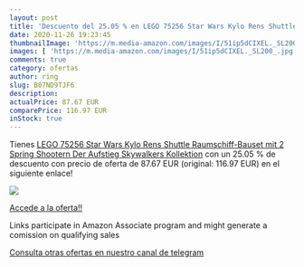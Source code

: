 ```yaml
---
layout: post
title: 'Descuento del 25.05 % en LEGO 75256 Star Wars Kylo Rens Shuttle  '
date: 2020-11-26 19:23:45
thumbnailImage: 'https://m.media-amazon.com/images/I/51ip5dCIXEL._SL200_.jpg'
images: [ 'https://m.media-amazon.com/images/I/51ip5dCIXEL._SL200_.jpg' ]
comments: true
category: ofertas
author: ring
slug: B07ND9TJF6
description:
actualPrice: 87.67 EUR
comparePrice: 116.97 EUR
inStock: true
---
```


Tienes [LEGO 75256 Star Wars Kylo Rens Shuttle  Raumschiff-Bauset mit 2 Spring Shootern  Der Aufstieg Skywalkers Kollektion](https://www.amazon.de/dp/B07ND9TJF6/?tag=redken02-21) con un 25.05 % de descuento con precio de oferta de 87.67 EUR (original: 116.97 EUR) en el siguiente enlace!

[![](https://m.media-amazon.com/images/I/51ip5dCIXEL._SL200_.jpg)](https://www.amazon.de/dp/B07ND9TJF6/?tag=redken02-21)

[Accede a la oferta!!](https://www.amazon.de/dp/B07ND9TJF6/?tag=redken02-21)

Links participate in Amazon Associate program and might generate a comission on qualifying sales

[Consulta otras ofertas en nuestro canal de telegram](https://t.me/s/ofertas25)
